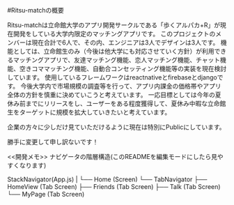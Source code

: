 #Ritsu-matchの概要

Ritsu-matchは立命館大学のアプリ開発サークルである「歩くアルパカ+R」が現在開発をしている大学内限定のマッチングアプリです。
このプロジェクトのメンバーは現在合計で6人で、その内、エンジニアは3人でデザインは3人です。
機能としては、立命館生のみ（今後は他大学にも対応させていく方針）が利用できるマッチングアプリで、友達マッチング機能、恋人マッチング機能、チャット機能、空きコママッチング機能、自動合コンセッティング機能等の実装を現在検討しています。
使用しているフレームワークはreactnativeとfirebaseとdjangoです。
今後大学内で市場規模の調査等を行って、アプリ内課金の価格帯やアプリ全体の方針を慎重に決めていこうと考えています。
一応目標としては今年の夏休み前までにリリースをし、ユーザーをある程度獲得して、夏休み中暇な立命館生をターゲットに規模を拡大していきたいと考えています。

企業の方々に少しだけ見ていただけるように現在は特別にPublicにしています。

勝手に変更して申し訳ないです！




<<開発メモ>>
ナビゲータの階層構造(このREADMEを編集モードにしたら見やすくなります)

StackNavigator(App.js)
|
└── Home (Screen)
     └── TabNavigator
          ├── HomeView (Tab Screen)
          ├── Friends (Tab Screen)
          ├── Talk (Tab Screen)
          └── MyPage (Tab Screen)


